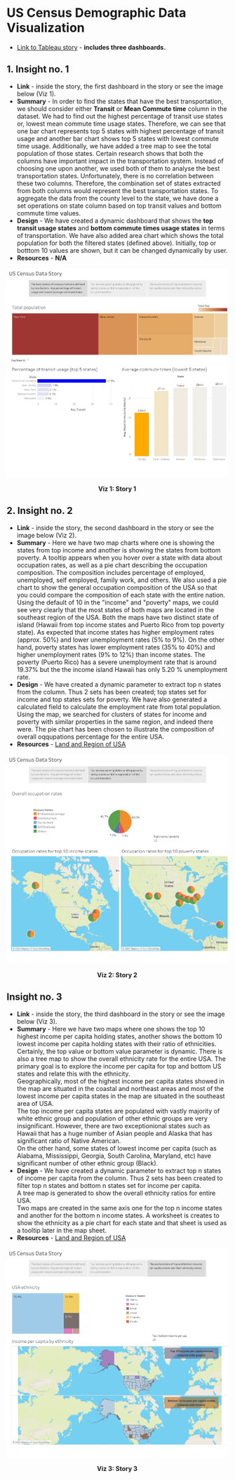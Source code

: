 # US Census Demographic Data Visualization

* [Link to Tableau story](https://public.tableau.com/views/US-Census-Demographic-Data-Viz/USCensusDataStory) - **includes three 
dashboards.**

## 1. Insight no. 1
   * **Link** - inside the story, the first dashboard in the story or see the image below (Viz 1).
   * **Summary** - In order to find the states that have the best transportation, we should consider either **Transit** or **Mean 
   Commute time** column in the dataset. We had to find out the highest percentage of transit use states or, lowest mean commute time 
   usage states. Therefore, we can see that one bar chart represents top 5 states with highest percentage of transit usage and another 
   bar chart shows top 5 states with lowest commute time usage. Additionally, we have added a tree map to see the total population of 
   those states. Certain research shows that both the columns have important impact in the transportation system. Instead of choosing one 
   upon another, we used both of them to analyse the best transportation states. Unfortunately, there is no correlation between these two 
   columns. Therefore, the combination set of states extracted from both columns would represent the best transportation states. To 
   aggregate the data from the county level to the state, we have done a set operations on state column based on top transit values and 
   bottom commute time values.
   * **Design** - We have created a dynamic dashboard that shows the **top transit usage states** and **bottom commute times usage 
   states** in terms of transportation. We have also added area chart which shows the total population for both the filtered states 
   (defined above). Initially, top or botttom 10 values are shown, but it can be changed dynamically by user.
   * **Resources** - **N/A**
   
![alt text](https://github.com/asifsamy/US-census-data-viz/blob/master/images/US%20Census%20Data%20Story1.png "Logo Title Text 1")
<p align="center"><strong>Viz 1: Story 1</strong></p>

## 2. Insight no. 2
   * **Link** - inside the story, the second dashboard in the story or see the image below (Viz 2).
   * **Summary** - Here we have two map charts where one is showing the states from top income and another is showing the states from 
   bottom poverty. A tooltip appears when you hover over a state with data about occupation rates, as well as a pie chart describing 
   the occupation composition. The composition includes percentage of employed, unemployed, self employed, family work, and others.
   We also used a pie chart to show the general occupation composition of the USA so that you could compare the composition of each 
   state with the entire nation. <br />
   Using the default of 10 in the "income" and "poverty" maps, we could see very clearly that the most states of both maps are located 
   in the southeast region of the USA. Both the maps have two distinct state of island (Hawaii from top income states and Puerto Rico
   from top poverty state). As expected that income states has higher employment rates (approx. 50%) and lower unemployment rates 
   (5% to 9%). On the other hand, poverty states has lower employment rates (35% to 40%) and higher unemployment rates (9% to 12%) 
   than income states. The poverty (Puerto Rico) has a severe unemployment rate that is around 19.37% but the the income island Hawaii 
   has only 5.20 % unemployment rate. 
   * **Design** - We have created a dynamic parameter to extract top n states from the column. Thus 2 sets has been created; top states 
   set for income and top states sets for poverty. We have also generated a calculated field to calculate the employment rate from 
   total population. <br />
   Using the map, we searched for clusters of states for income and poverty with similar properties in the same region, and indeed 
   there were. The pie chart has been chosen to illustrate the composition of overall oqqupations percentage for the entire USA.
   * **Resources** - [Land and Region of USA](https://slideplayer.com/slide/8989121/)

![alt text](https://github.com/asifsamy/US-census-data-viz/blob/master/images/US%20Census%20Data%20Story2.png "Logo Title Text 1")
<p align="center"><strong>Viz 2: Story 2</strong></p>
   
## Insight no. 3
   * **Link** - inside the story, the third dashboard in the story or see the image below (Viz 3).
   * **Summary** - Here we have two maps where one shows the top 10 highest income per capita holding states, another shows the bottom 
   10 lowest income per capita holding states with their ratio of ethnicities. Certainly, the top value or bottom value parameter is 
   dynamic. There is also a tree map to show the overall ethnicity rate for the entire USA. The primary goal is to explore the income 
   per capita for top and bottom US states and relate this with the ethnicity. <br />
   Geographically, most of the highest income per capita states showed in the map are situated in the coastal and northeast areas and 
   most of the lowest income per capita states in the map are situated in the southeast area of USA. <br />
   The top income per capita states are populated with vastly majority of white ethnic group and population of other ethnic groups are 
   very insignificant. However, there are two exceptionional states such as Hawaii that has a huge number of Asian people and Alaska 
   that has significant ratio of Native American. <br />
   On the other hand, some states of lowest income per capita (such as Alabama, Mississippi, Georgia, South Carolina, Maryland, etc) 
   have significant number of other ethnic group (Black).
   * **Design** - We have created a dynamic parameter to extract top n states of income per capita from the column. Thus 2 sets has 
   been created to filter top n states and bottom n states set for income per capita. <br />
   A tree map is generated to show the overall ethnicity ratios for entire USA. <br />
   Two maps are created in the same axis one for the top n income states and another for the bottom n income states. A worksheet is 
   creates to show the ethnicity as a pie chart for each state and that sheet is used as a tooltip later in the map sheet.
   * **Resources** - [Land and Region of USA](https://slideplayer.com/slide/8989121/)
   
   ![alt text](https://github.com/asifsamy/US-census-data-viz/blob/master/images/US%20Census%20Data%20Story3.png "Logo Title Text 1")
   <p align="center"><strong>Viz 3: Story 3</strong></p>
   

